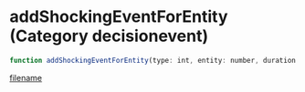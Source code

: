 # addShockingEventForEntity (Category decisionevent)

```js
function addShockingEventForEntity(type: int, entity: number, duration: number): number
```

[filename](addShockingEventForEntity_m.md ':include')